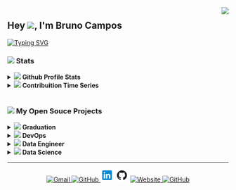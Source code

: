  <img align="right" src="https://visitor-badge.laobi.icu/badge?page_id=brunocampos01.visitor-badgee&color=green&style=flat-square">

## Hey <img src="https://github.com/thomasbnt/thomasbnt/blob/me/assets/hi.gif" width="35px">, I'm Bruno Campos

<p align="left">
  <a href="https://readme-typing-svg.herokuapp.com?color=0353B1&lines=Big+Data+Engineering;8%2B+years+of+coding+experience;Always+learninig+new+things)]></a>
</p>

[![Typing SVG](https://readme-typing-svg.herokuapp.com?color=035DC5&lines=Big+Data+Engineering;%2B8+years+of+coding+experience;Always+learninig+new+things)](https://git.io/typing-svg)

<!-- #### :memo: 2021 Goals:
- [ ] Contribute and publish more open source projects.
- [ ] Publish my first SaaS project.
- [ ] Improve and expand my freelancing business. -->

### <a href="#"><img src="https://img.icons8.com/material/24/000000/futures--v1.png"/></a> Stats
<!-- [![Readme Card](https://github-readme-stats.vercel.app/api/pin/?username=brunocampos01&repo=devops&icon_color=79ff97&text_color=9f9f9f&bg_color=151515)](https://github.com/brunocampos01/devops)
 -->
<details>	
  <summary><b>  <a href="#"><img src="https://img.icons8.com/material/24/000000/github-2.png"/></a> Github Profile Stats</b></summary>
  <img height="180em" src="https://github-readme-stats.vercel.app/api?username=brunocampos01&show_icons=true&count_private=true&theme=react&hide_border=true&bg_color=1F222E&title_color=79ff97&icon_color=79ff97" />
  <img height="180em" src="https://github-readme-stats.vercel.app/api/top-langs/?username=brunocampos01&exclude_repo=machine-learning,finding-donors,porto-seguro-safe-driver-prediction,tcc-ufsc-grad,analise-gastos-senadores-CEAPS,challenge-back-end,challenge-indicium,challenge-keyrus,allstate-claims-severity,personal-blog&langs_count=8&layout=compact&theme=react&hide_border=true&bg_color=1F222E&title_color=79ff97&icon_color=79ff97"/>
  <br/>
</details>

<details>	
  <summary><b>  <a href="#"><img src="https://img.icons8.com/material-outlined/24/000000/minimum-value.png"/></a> Contribuition Time Series</b></summary>
  <img src="https://activity-graph.herokuapp.com/graph?username=brunocampos01&theme=react-dark&bg_color=20232a&hide_border=true" width="100%"/>
</details>

<br/>

### <a href="#"><img src="https://img.icons8.com/material/24/000000/open-source.png"/></a> My Open Souce Projects
<details>
  <summary><b> <a href="#"><img src="https://img.icons8.com/material/24/000000/graduation-cap--v1.png"/></a> Graduation</b></summary>
  <table>
    <thead align="center">
      <tr border: none;>
	<td><b><a href="#"></a>Projects</b></td>
        <td><b><a href="#"></a>Summary</b></td>
      </tr>
    </thead>
    <tbody>
      <tr>
      	<td><a href="https://github.com/brunocampos01/teoria-da-computacao"><b>Teoria da Computação</b></a></td>
      	<td><a href="#"></a> <img alt="Summary" src="https://github-readme-stats.vercel.app/api/pin/?username=brunocampos01&repo=teoria-da-computacao&icon_color=79ff97&text_color=9f9f9f&bg_color=151515"/></td>
      </tr>
      <tr>
	<td><a href="https://github.com/brunocampos01/introducao-a-programacao-orientada-a-objetos"><b>Introdução a Programação Orientada à Objetos</b></a>	   </td>
        <td><img alt="Summary" src="https://github-readme-stats.vercel.app/api/pin/?username=brunocampos01&repo=introducao-a-programacao-orientada-a-objetos&icon_color=79ff97&text_color=9f9f9f&bg_color=151515"/>
	</td>
      </tr>
      <tr>
	<td><a href="https://github.com/brunocampos01/desenvolvimento-de-sistemas"><b>Desenvolvimento de Sistemas</b></a></td>
        <td><img alt="Summary" src="https://github-readme-stats.vercel.app/api/pin/?username=brunocampos01&repo=desenvolvimento-de-sistemas&icon_color=79ff97&text_color=9f9f9f&bg_color=151515"/></td>
      </tr>
      <tr>
	<td><a href="https://github.com/brunocampos01/organizacao-e-arquitetura-de-computadores"><b>Organização e Arquitetura de Computadores</b></a></td>
        <td><img alt="Summary" src="https://github-readme-stats.vercel.app/api/pin/?username=brunocampos01&repo=organizacao-e-arquitetura-de-computadores&icon_color=79ff97&text_color=9f9f9f&bg_color=151515"/></td>
      </tr>
      <tr>
	<td><a href="https://github.com/brunocampos01/banco-de-dados"><b>Banco de Dados</b></a></td>
        <td><img alt="Summary" src="https://github-readme-stats.vercel.app/api/pin/?username=brunocampos01&repo=banco-de-dados&icon_color=79ff97&text_color=9f9f9f&bg_color=151515"/></td>
      </tr>
      <tr>
	<td><a href="https://github.com/brunocampos01/programacao-paralela-e-distribuida"><b>Programacao Paralela e Distribuida</b></a></td>
        <td><img alt="Summary" src="https://github-readme-stats.vercel.app/api/pin/?username=brunocampos01&repo=programacao-paralela-e-distribuida&icon_color=79ff97&text_color=9f9f9f&bg_color=151515"/></td>
      </tr>
      <tr>
	<td><a href="https://github.com/brunocampos01/game-craps"><b>Engenharia de Software (game)</b></a></td>
        <td><img alt="Summary" src="https://github-readme-stats.vercel.app/api/pin/?username=brunocampos01&repo=game-craps&icon_color=79ff97&text_color=9f9f9f&bg_color=151515"/></td>
      </tr>
      <tr>
	<td><a href="https://github.com/brunocampos01/prolog-language"><b>Prolog</b></a></td>
        <td><img alt="Summary" src="https://github-readme-stats.vercel.app/api/pin/?username=brunocampos01&repo=prolog-language&icon_color=79ff97&text_color=9f9f9f&bg_color=151515"/></td>
      </tr>
      <tr>
	<td><a href="https://github.com/brunocampos01/compiladores"><b>Compiladores</b></a></td>
        <td><img alt="Summary" src="https://github-readme-stats.vercel.app/api/pin/?username=brunocampos01&repo=compiladores&icon_color=79ff97&text_color=9f9f9f&bg_color=151515"/></td>
      </tr>
      <tr>
	<td><a href="https://github.com/brunocampos01/inteligencia-artificial"><b>Inteligencia Artificial</b></a></td>
        <td><img alt="Summary" src="https://github-readme-stats.vercel.app/api/pin/?username=brunocampos01&repo=inteligencia-artificial&icon_color=79ff97&text_color=9f9f9f&bg_color=151515"/></td>
      </tr>
      <tr>
	<td><a href="https://github.com/brunocampos01/redes-de-computadores"><b>Redes de Computadores</b></a></td>
        <td><img alt="Stars" src="https://github-readme-stats.vercel.app/api/pin/?username=brunocampos01&repo=redes-de-computadores&icon_color=79ff97&text_color=9f9f9f&bg_color=151515"/></td>
      </tr>
      <tr>
	<td><a href="https://github.com/brunocampos01/seguranca-de-redes"><b>Seguranca de Redes</b></a></td>
        <td><img alt="Stars" src="https://github-readme-stats.vercel.app/api/pin/?username=brunocampos01&repo=seguranca-de-redes&icon_color=79ff97&text_color=9f9f9f&bg_color=151515"/></td>
      </tr>  
      <tr>
	<td><a href="https://github.com/brunocampos01/tcc-ufsc-grad"><b>TCC</b></a></td>
        <td><img alt="Stars" src="https://github-readme-stats.vercel.app/api/pin/?username=brunocampos01&repo=tcc-ufsc-grad&icon_color=79ff97&text_color=9f9f9f&bg_color=151515"/></td>
      </tr>
    </tbody>
  </table>
  <br />
</details>

<details>
  <summary><b> <a href="#"><img src="https://img.icons8.com/material/24/000000/docker.png"/></a> DevOps</b></summary>
  <table>
    <thead align="center">
      <tr border: none;>
        <td><b>Projects</b></td>
        <td><b>Summary</b></td>
      </tr>
    </thead>
    <tbody>
      <tr>
      	<td><a href="https://github.com/brunocampos01/devops"><b>DevOps</b></a></td>
      	<td><a href="#"></a> <img alt="Summary" src="https://github-readme-stats.vercel.app/api/pin/?username=brunocampos01&repo=devops&icon_color=79ff97&text_color=9f9f9f&bg_color=151515"/></td>
      </tr>
      <tr>
      	<td><a href="https://github.com/brunocampos01/home-sweet-home"><b>My Personal Configuration</b></a></td>
      	<td><a href="#"></a> <img alt="Summary" src="https://github-readme-stats.vercel.app/api/pin/?username=brunocampos01&repo=home-sweet-home&icon_color=79ff97&text_color=9f9f9f&bg_color=151515"/></td>
      </tr>	
      <tr>
      	<td><a href="https://github.com/brunocampos01/personal-blog"><b>My Blog</b></a></td>
      	<td><a href="#"></a> <img alt="Summary" src="https://github-readme-stats.vercel.app/api/pin/?username=brunocampos01&repo=personal-blog&icon_color=79ff97&text_color=9f9f9f&bg_color=151515"/></td>
      </tr>
      <tr>
      	<td><a href="https://github.com/brunocampos01/encrypt-file"><b>Encrypt File</b></a></td>
      	<td><a href="#"></a> <img alt="Summary" src="https://github-readme-stats.vercel.app/api/pin/?username=brunocampos01&repo=encrypt-file&icon_color=79ff97&text_color=9f9f9f&bg_color=151515"/></td>
      </tr>
      <tr>
      	<td><a href="https://github.com/brunocampos01/showenv"><b>Show Enviroment</b></a></td>
      	<td><a href="#"></a> <img alt="Summary" src="https://github-readme-stats.vercel.app/api/pin/?username=brunocampos01&repo=showenv&icon_color=79ff97&text_color=9f9f9f&bg_color=151515"/></td>
      </tr>	    
    </tbody>
  </table>
  <br />
</details>

<details>
  <summary><b> <a href="#"><img src="https://img.icons8.com/material/24/000000/elephant.png"/></a> Data Engineer</b></summary>
  <table>
    <thead align="center">
      <tr border: none;>
        <td><b>Projects</b></td>
        <td><b>Summary</b></td>
      </tr>
    </thead>
    <tbody>
	<tr>
      		<td><a href="https://github.com/brunocampos01/devops"><b>DevOps</b></a></td>
      		<td><a href="#"></a> <img alt="Summary" src="https://github-readme-stats.vercel.app/api/pin/?username=brunocampos01&repo=devops&icon_color=79ff97&text_color=9f9f9f&bg_color=151515"/></td>
      	</tr>
	<tr>
      	<td><a href="https://github.com/brunocampos01/becoming-a-expert-python"><b>Becoming a Expert Python</b></a></td>
      	<td><a href="#"></a> <img alt="Summary" src="https://github-readme-stats.vercel.app/api/pin/?username=brunocampos01&repo=becoming-a-expert-python&icon_color=79ff97&text_color=9f9f9f&bg_color=151515"/></td>
      </tr>
      <tr>
      	<td><a href="https://github.com/brunocampos01/challenge-chaordic"><b>Challenge Chaordic</b></a></td>
      	<td><a href="#"></a> <img alt="Summary" src="https://github-readme-stats.vercel.app/api/pin/?username=brunocampos01&repo=challenge-chaordic&icon_color=79ff97&text_color=9f9f9f&bg_color=151515"/></td>
      </tr>
      <tr>
      	<td><a href="https://github.com/brunocampos01/challenge-indicium"><b>Challenge Indicium</b></a></td>
      	<td><a href="#"></a> <img alt="Summary" src="https://github-readme-stats.vercel.app/api/pin/?username=brunocampos01&repo=challenge-indicium&icon_color=79ff97&text_color=9f9f9f&bg_color=151515"/></td>
      </tr>
      <tr>
      	<td><a href="https://github.com/brunocampos01/business-intelligence-at-azure"><b>Business Intelligence at Azure</b></a></td>
      	<td><a href="#"></a> <img alt="Summary" src="https://github-readme-stats.vercel.app/api/pin/?username=brunocampos01&repo=business-intelligence-at-azure&icon_color=79ff97&text_color=9f9f9f&bg_color=151515"/></td>
      </tr>
      <tr>
      	<td><a href="https://github.com/brunocampos01/blocked-sort-based-indexing"><b>Blocked Sort Based Indexing</b></a></td>
      	<td><a href="#"></a> <img alt="Summary" src="https://github-readme-stats.vercel.app/api/pin/?username=brunocampos01&repo=blocked-sort-based-indexing&icon_color=79ff97&text_color=9f9f9f&bg_color=151515"/></td>
      </tr>
      <tr>
      	<td><a href="https://github.com/brunocampos01/becoming-a-expert-data-engineering"><b>Becoming a Expert Data Engineering</b></a></td>
      	<td><a href="#"></a> <img alt="Summary" src="https://github-readme-stats.vercel.app/api/pin/?username=brunocampos01&repo=becoming-a-expert-data-engineering&icon_color=79ff97&text_color=9f9f9f&bg_color=151515"/></td>
      </tr>	
      <tr>
      	<td><a href="https://github.com/brunocampos01/pyssas"><b>Python API to handler SSAS</b></a></td>
      	<td><a href="#"></a> <img alt="Summary" src="https://github-readme-stats.vercel.app/api/pin/?username=brunocampos01&repo=pyssas&icon_color=79ff97&text_color=9f9f9f&bg_color=151515"/></td>
      </tr>	    
    </tbody>
  </table>
  <br />
</details>

<details>
  <summary><b>  <a href="#"><img src="https://img.icons8.com/material/24/000000/test-tube--v1.png"/></a> Data Science</b></summary>
  <table>
    <thead align="center">
      <tr border: none;>
        <td><b>Projects</b></td>
        <td><b>Summary</b></td>
      </tr>
    </thead>
    <tbody>
	<tr>
      		<td><a href="https://github.com/brunocampos01/machine-learning"><b>Machine Learning and Deep Learning</b></a></td>
      		<td><a href="#"></a> <img alt="Summary" src="https://github-readme-stats.vercel.app/api/pin/?username=brunocampos01&repo=machine-learning&icon_color=79ff97&text_color=9f9f9f&bg_color=151515"/></td>
      	</tr>
	<tr>
      		<td><a href="https://github.com/brunocampos01/finding-donors"><b>Finding Donors</b></a></td>
      		<td><a href="#"></a> <img alt="Summary" src="https://github-readme-stats.vercel.app/api/pin/?username=brunocampos01&repo=finding-donors&icon_color=79ff97&text_color=9f9f9f&bg_color=151515"/></td>
      	</tr>
	<tr>
      		<td><a href="https://github.com/brunocampos01/porto-seguro-safe-driver-prediction"><b>Porto Seguro Safe Driver Prediction</b></a></td>
      		<td><a href="#"></a> <img alt="Summary" src="https://github-readme-stats.vercel.app/api/pin/?username=brunocampos01&repo=porto-seguro-safe-driver-prediction&icon_color=79ff97&text_color=9f9f9f&bg_color=151515"/></td>
      	</tr>
	    	<tr>
      		<td><a href="https://github.com/brunocampos01/analise-gastos-senadores-CEAPS"><b>Analise Gastos Senadores CEAPS</b></a></td>
      		<td><a href="#"></a> <img alt="Summary" src="https://github-readme-stats.vercel.app/api/pin/?username=brunocampos01&repo=analise-gastos-senadores-CEAPS&icon_color=79ff97&text_color=9f9f9f&bg_color=151515"/></td>
      	</tr>
	    	<tr>
      		<td><a href="https://github.com/brunocampos01/challenge-back-end"><b>Challenge Back-end</b></a></td>
      		<td><a href="#"></a> <img alt="Summary" src="https://github-readme-stats.vercel.app/api/pin/?username=brunocampos01&repo=challenge-back-end&icon_color=79ff97&text_color=9f9f9f&bg_color=151515"/></td>
      	</tr>
	    	<tr>
      		<td><a href="https://github.com/brunocampos01/challenge-keyrus"><b>Challenge Keyrus</b></a></td>
      		<td><a href="#"></a> <img alt="Summary" src="https://github-readme-stats.vercel.app/api/pin/?username=brunocampos01&repo=challenge-keyrus&icon_color=79ff97&text_color=9f9f9f&bg_color=151515"/></td>
      	</tr>
	</tr>
	    	<tr>
      		<td><a href="https://github.com/brunocampos01/predicting-retail-churn-with-azure-ml-studio"><b>Predicting Retail Churn with Azure ML Studio</b></a></td>
      		<td><a href="#"></a> <img alt="Summary" src="https://github-readme-stats.vercel.app/api/pin/?username=brunocampos01&repo=predicting-retail-churn-with-azure-ml-studio&icon_color=79ff97&text_color=9f9f9f&bg_color=151515"/></td>
      	</tr>
		<tr>
      		<td><a href="https://github.com/brunocampos01/allstate-claims-severity"><b>Allstate Claims Severity</b></a></td>
      		<td><a href="#"></a> <img alt="Summary" src="https://github-readme-stats.vercel.app/api/pin/?username=brunocampos01&repo=allstate-claims-severity&icon_color=79ff97&text_color=9f9f9f&bg_color=151515"/></td>
      	</tr>
    </tbody>
  </table>
  <br />
</details>

<!-- 
<details>		
  <summary><b>⚙️ Things I use to get stuff done</b></summary>
  	<ul>
  	    <li><b>OS:</b> Ubuntu 20.04</li>
  	    <li><b>Browser: </b> Brave</li>
	    <li><b>Terminal: </b> Bash: Oh My Bash</li>
	    <li><b>Code Editor:</b> VSCode + Pycharm</li>
	    <li><b>To Stay Updated:</b> Dev.to, Medium, Linkedin and Twitter.</li>
	    <br />
	⚛️ Checkout My Personal Configrations <a href="https://github.com/brunocampos01/home-sweet-home">Here</a>.
	</ul>	
</details> -->


<!-- <h4 align="center">
  <a href="https://github.com/brunocampos01?tab=repositories" title="Show Repositories">🔎 Show More 🔍</a>
</h4>
 -->
 
---

<p  align="center">
<a href="mailto:brunocampos01@gmail.com" target="_blank"><img src="https://github.com/brunocampos01/devops/blob/master/images/email.png" alt="Gmail" width="30">
</a>
<a href="https://stackoverflow.com/users/8329698/bruno-campos" target="_blank"><img src="https://github.com/brunocampos01/devops/blob/master/images/stackoverflow.png" alt="GitHub" width="30">
</a>
<a href="https://www.linkedin.com/in/brunocampos01" target="_blank"><img src="https://github.com/brunocampos01/devops/blob/master/images/linkedin.png" alt="LinkedIn" width="30"></a>
<a href="https://github.com/brunocampos01" target="_blank"><img src="https://github.com/brunocampos01/devops/blob/master/images/github.png" alt="GitHub" width="30"></a>
<a href="https://brunocampos01.netlify.app/" target="_blank"><img src="https://github.com/brunocampos01/devops/blob/master/images/blog.png" alt="Website" width="30">
</a>
<a href="https://medium.com/@brunocampos01" target="_blank"><img src="https://github.com/brunocampos01/devops/blob/master/images/medium.png" alt="GitHub" width="30">
</a>
</p>
